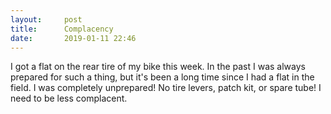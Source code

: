```yaml
---
layout:     post
title:      Complacency
date:       2019-01-11 22:46
---
```


I got a flat on the rear tire of my bike this week. In the past I was
always prepared for such a thing, but it's been a long time since I
had a flat in the field. I was completely unprepared! No tire levers,
patch kit, or spare tube! I need to be less complacent.
